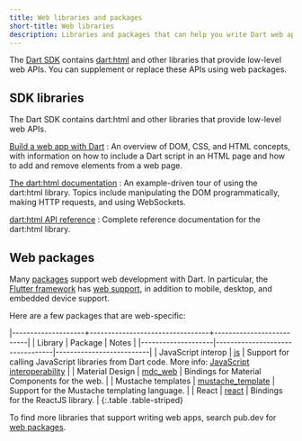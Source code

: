 ```yaml
---
title: Web libraries and packages
short-title: Web libraries
description: Libraries and packages that can help you write Dart web apps.
---
```


The [Dart SDK][] contains [dart:html][] and other libraries
that provide low-level web APIs.
You can supplement or replace these APIs using web packages.

[Dart SDK]: /tools/sdk
[dart:html]: {{site.dart-api}}/{{site.data.pkg-vers.SDK.channel}}/dart-html/dart-html-library.html


## SDK libraries

The Dart SDK contains dart:html and other libraries
that provide low-level web APIs.

[Build a web app with Dart](/web/get-started)
: An overview of DOM, CSS, and HTML concepts, with information on
  how to include a Dart script in an HTML page and
  how to add and remove elements from a web page.

[The dart:html documentation](/libraries/dart-html)
: An example-driven tour of using the dart:html library.
  Topics include manipulating the DOM programmatically,
  making HTTP requests, and using WebSockets.

[dart:html API reference][dart:html]
: Complete reference documentation for the dart:html library.


## Web packages

Many [packages](/guides/packages) support web development with Dart.
In particular, the [Flutter framework][flutter] has [web support][flutter-web],
in addition to mobile, desktop, and embedded device support.

Here are a few packages that are web-specific:

|--------------------+---------------------------------+--------------------------|
| Library            | Package                         | Notes                    |
|--------------------|---------------------------------|--------------------------|
| JavaScript interop | [js][]                          | Support for calling JavaScript libraries from Dart code. More info: [JavaScript interoperability][] |
| Material Design    | [mdc_web][]                     | Bindings for Material Components for the web. |
| Mustache templates | [mustache_template][]           | Support for the Mustache templating language. |
| React              | [react][]                       | Bindings for the ReactJS library. |
{:.table .table-striped}


[angular]: {{site.pub-pkg}}/angular
[flutter]: {{site.flutter}}
[flutter-web]: {{site.flutter}}/web
[js]: {{site.pub-pkg}}/js
[JavaScript interoperability]: /interop/js-interop
[mdc_web]: {{site.pub-pkg}}/mdc_web
[mustache_template]: {{site.pub-pkg}}/mustache_template
[react]: {{site.pub-pkg}}/react

To find more libraries that support writing web apps, search pub.dev for
[web packages][].


[web packages]: {{site.pub}}/web
